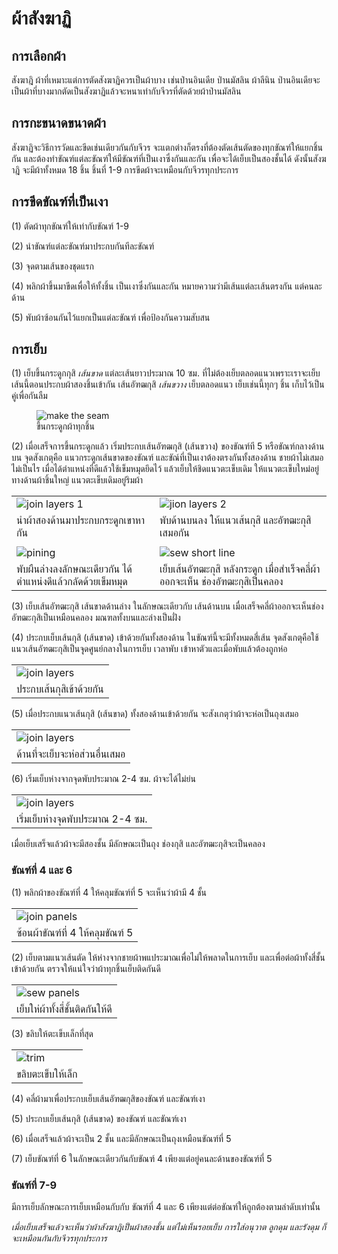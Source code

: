 # ผ้าสังฆาฏิ

## การเลือกผ้า

สังฆาฎิ ผ้าที่เหมาะแต่การตัดสังฆาฏิควรเป็นผ้าบาง เช่นป่านอินเดีย ป่านมัสลิน ผ้าลีนิน ป่านอินเดียจะเป็นผ้าที่บางมากตัดเป็นสังฆาฏิแล้วจะหนาเท่ากับจีวรที่ตัดด้วยผ้าป่านมัสลิน

## การกะขนาดขนาดผ้า

สังฆาฏิจะวิธีการวัดและขีดเช่นเดียวกันกับจีวร จะแตกต่างก็ตรงที่ต้องตัดเส้นตัดของทุกขัณฑ์ให้แยกชิ้นกัน และต้องทำขัณฑ์แต่ละขัณฑ์ให้มีขัณฑ์ที่เป็นเงาซึ่งกันและกัน เพื่อจะได้เย็บเป็นสองชั้นได้ ดังนั้นสังฆาฎิ จะมีผ้าทั้งหมด 18 ชิ้น ชิ้นที่ 1-9 การขีดผ้าจะเหมือนกับจีวรทุกประการ

## การขีดขัณฑ์ที่เป็นเงา

(1) ตัดผ้าทุกขัณฑ์ให้เท่ากับขัณฑ์ 1-9

(2) นำขัณฑ์แต่ละขัณฑ์มาประกบกันทีละขัณฑ์

(3) จุดตามเส้นของชุดแรก

(4) พลิกผ้าขึ้นมาขีดเพื่อให้ทั้งชิ้น เป็นเงาซึ่งกันและกัน หมายความว่ามีเส้นแต่ละเส้นตรงกัน แต่คนละด้าน

(5) พับผ้าซ้อนกันไว้แยกเป็นแต่ละขัณฑ์ เพื่อป้องกันความสับสน

## การเย็บ

(1) เย็บขึ้นกระดูกกุสิ _เส้นขาด_ แต่ละเส้นยาวประมาณ 10 ซม. ที่ไม่ต้องเย็บตลอดแนวเพราะเราจะเย็บเส้นนี้ตอนประกบผ้าสองชิ้นเข้ากัน เส้นอัฑฒกุสิ _เส้นขวาง_ เย็บตลอดแนว เย็บเช่นนี้ทุกๆ ชิ้น เก็บไว้เป็นคู่เพื่อกันลืม

<figure>
  <img src="/img/sanghati/photos/th\_saghathi\_sewing01.jpg" title="ขึ้นกระดูกผ้าทุกชิ้น" alt="make the seam">
  <figcaption>ขึ้นกระดูกผ้าทุกชิ้น</figcaption>
</figure>

(2) เมื่อเสร็จการขึ้นกระดูกแล้ว เริ่มประกบเส้นอัฑฒกุสิ (เส้นขวาง) ของขัณฑ์ที 5 หรือขัณฑ์กลางด้านบน จุดสังเกตุคือ แนวกระดูกเส้นขาดของขัณฑ์ และขัณ์ที่เป็นเงาต้องตรงกันทั้งสองด้าน ชายผ้าไม่เสมอไม่เป็นไร เมื่อได้ตำแหน่งที่ดีแล้วใช้เข็มหมุดยึดไว้ แล้วเย็บให้ชิดแนวตะเข็บเดิม ให้แนวตะเข็บใหม่อยู่ทางด้านผ้าชิ้นใหญ่ แนวตะเข็บเดิมอยู่ริมผ้า

|    |    |
| -- | -- |
| ![join layers 1](../../html/img/sanghati/photos/th_sanghati_sewing02.jpg) | ![jion layers 2](../../html/img/sanghati/photos/th_sanghati_sewing03.jpg) |
| นำผ้าสองด้านมาประกบกระดูกเขาหากัน | พับด้านบนลง ให้แนวเส้นกุสิ และอัฑฒะกุสิเสมอกัน |
|    |    |
| ![pining](../../html/img/sanghati/photos/th_sanghati_sewing04.jpg) | ![sew short line](../../html/img/sanghati/photos/th_sanghati_sewing05.jpg) |
 | พับผืนล่างลงลักษณะเดียวกัน ได้ตำแหน่งดีแล้วกลัดด้วยเข็มหมุด | เย็บเส้นอัฑฒะกุสิ หลังกระดูก เมื่อสำเร็จคลี่ผ้าออกจะเห็น ช่องอัฑฒะกุสิเป็นคลอง |

(3) เย็บเส้นอัฑฒะกุสิ เส้นขาดด้านล่าง ในลักษณะเดียวกับ เส้นด้านบน เมื่อเสร็จคลี่ผ้าออกจะเห็นช่อง อัฑฒะกุสิเป็นเหมือนคลอง มณฑลทั้งบนและล่างเป็นฝั่ง

(4) ประกบเย็บเส้นกุสิ (เส้นขาด) เข้าด้วยกันทั้งสองด้าน ในขัณฑ์นี้จะมีทั้งหมดสี่เส้น จุดสังเกตุคือใช้แนวเส้นอัฑฒะกุสิเป็นจุุดศูนย์กลางในการเย็บ เวลาพับ เข้าหาตัวและเมื่อพับแล้วต้องถูกห่อ

|    |
| -- |
| ![join layers](../../html/img/sanghati/photos/th_sanghati_sewing06.jpg) |
| ประกบเส้นกุสิเข้าด้วยกัน |

(5) เมื่อประกบแนวเส้นกุสิ (เส้นขาด) ทั้งสองด้านเข้าด้วยกัน จะสังเกตุว่าผ้าจะห่อเป็นถุงเสมอ

|    |
| -- |
| ![join layers](../../html/img/sanghati/photos/th_sanghati_sewing07.jpg) |
| ด้านที่จะเย็บจะห่อส่วนอื่นเสมอ |

(6) เริ่มเย็บห่างจากจุดพับประมาณ 2-4 ซม. ผ้าจะได้ไม่ย่น

|    |
| -- |
| ![join layers](../../html/img/sanghati/photos/th_sanghati_sewing08.jpg) |
| เริ่มเย็บห่างจุดพับประมาณ 2-4 ซม. |

เมื่อเย็บเสร็จแล้วผ้าจะมีสองชั้น มีลักษณะเป็นถุง ช่องกุสิ และอัฑฒะกุสิจะเป็นคลอง

### ขัณฑ์ที่ 4 และ 6

(1) พลิกผ้าของขัณฑ์ที่ 4 ให้คลุมขัณฑ์ที่ 5 จะเห็นว่าผ้ามี 4 ชั้น

|    |
| -- |
| ![join panels](../../html/img/sanghati/photos/th_sanghati_sewing09.jpg) |
| ซ้อนผ้าขัณฑ์ที่ 4 ให้คลุมขัณฑ์ 5 |

(2) เย็บตามแนวเส้นตัด ให้ห่างจากชายผ้าพแประมาณเพื่อไม่ให้พลาดในการเย็บ และเพื่อต่อผ้าทั้งสี่ชั้นเข้าด้วยกัน ตรวจให้แน่ใจว่าผ้าทุกชิ้นเย็บติดกันดี

|    |
| -- |
| ![sew panels](../../html/img/sanghati/photos/th_sanghati_sewing10.jpg)  |
| เย็บให่ผ้าทั้งสี่ชั้นติดกันให้ดี |

(3) ขลิบให้ตะเข็บเล็กที่สุด

|    |
| -- |
| ![trim](../../html/img/sanghati/photos/th_sanghati_sewing11.jpg)        |
| ขลิบตะเข็บให้เล็ก |

(4) คลี่ผ้ามาเพื่อประกบเย็บเส้นอัฑฒกุสิของขัณฑ์ และขัณฑ์เงา

(5) ประกบเย็บเส้นกุสิ (เส้นขาด) ของขัณฑ์ และขัณฑ์เงา

(6) เมื่อเสร็จแล้วผ้าจะเป็น 2 ชั้น และมีลักษณะเป็นถุงเหมือนขัณฑ์ที่ 5

(7) เย็บขัณฑ์ที่ 6 ในลักษณะเดียวกันกับขัณฑ์ 4 เพียงแต่อยู่คนละด้านของขัณฑ์ที่ 5

### ขัณฑ์ที่ 7-9

มีการเย็บลักษณะการเย็บเหมือนกับกับ ขัณฑ์ที่ 4 และ 6 เพียงแต่ต่อขัณฑ์ให้ถูกต้องตามลำดับเท่านั้น

_เมื่อเย็บเสร็จแล้วจะเห็นว่าผ้าสังฆาฎิเป็นผ้าสองชั้น แต่ไม่เห็นรอยเย็บ การใส่อนุวาต ลูกดุม และรังดุม ก็จะเหมือนกันกับจีวรทุกประการ_
